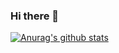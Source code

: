 ### Hi there 👋
[![Anurag's github stats](https://github-readme-stats.vercel.app/api?username=LewLevy)](https://github.com/anuraghazra/github-readme-stats)
<!--
**LewLevy/LewLevy** is a ✨ _special_ ✨ repository because its `README.md` (this file) appears on your GitHub profile.

Here are some ideas to get you started:

- 🔭 I’m currently working on ...
- 🌱 I’m currently learning ...
- 👯 I’m looking to collaborate on ...
- 🤔 I’m looking for help with ...
- 💬 Ask me about ...
- 📫 How to reach me: ...
- 😄 Pronouns: ...
- ⚡ Fun fact: ...
-->
